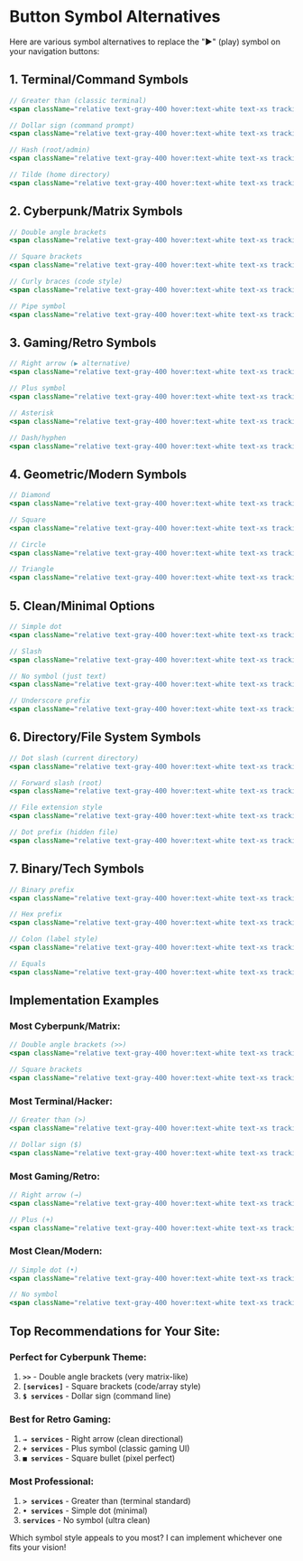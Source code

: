 # Button Symbol Alternatives

Here are various symbol alternatives to replace the "▶" (play) symbol on your navigation buttons:

## 1. **Terminal/Command Symbols**
```jsx
// Greater than (classic terminal)
<span className="relative text-gray-400 hover:text-white text-xs tracking-wider">&gt; services</span>

// Dollar sign (command prompt)
<span className="relative text-gray-400 hover:text-white text-xs tracking-wider">$ services</span>

// Hash (root/admin)
<span className="relative text-gray-400 hover:text-white text-xs tracking-wider"># services</span>

// Tilde (home directory)
<span className="relative text-gray-400 hover:text-white text-xs tracking-wider">~ services</span>
```

## 2. **Cyberpunk/Matrix Symbols**
```jsx
// Double angle brackets
<span className="relative text-gray-400 hover:text-white text-xs tracking-wider">&gt;&gt; services</span>

// Square brackets
<span className="relative text-gray-400 hover:text-white text-xs tracking-wider">[services]</span>

// Curly braces (code style)
<span className="relative text-gray-400 hover:text-white text-xs tracking-wider">{services}</span>

// Pipe symbol
<span className="relative text-gray-400 hover:text-white text-xs tracking-wider">| services</span>
```

## 3. **Gaming/Retro Symbols**
```jsx
// Right arrow (▶ alternative)
<span className="relative text-gray-400 hover:text-white text-xs tracking-wider">→ services</span>

// Plus symbol
<span className="relative text-gray-400 hover:text-white text-xs tracking-wider">+ services</span>

// Asterisk
<span className="relative text-gray-400 hover:text-white text-xs tracking-wider">* services</span>

// Dash/hyphen
<span className="relative text-gray-400 hover:text-white text-xs tracking-wider">- services</span>
```

## 4. **Geometric/Modern Symbols**
```jsx
// Diamond
<span className="relative text-gray-400 hover:text-white text-xs tracking-wider">◆ services</span>

// Square
<span className="relative text-gray-400 hover:text-white text-xs tracking-wider">■ services</span>

// Circle
<span className="relative text-gray-400 hover:text-white text-xs tracking-wider">● services</span>

// Triangle
<span className="relative text-gray-400 hover:text-white text-xs tracking-wider">▲ services</span>
```

## 5. **Clean/Minimal Options**
```jsx
// Simple dot
<span className="relative text-gray-400 hover:text-white text-xs tracking-wider">• services</span>

// Slash
<span className="relative text-gray-400 hover:text-white text-xs tracking-wider">/ services</span>

// No symbol (just text)
<span className="relative text-gray-400 hover:text-white text-xs tracking-wider">services</span>

// Underscore prefix
<span className="relative text-gray-400 hover:text-white text-xs tracking-wider">_services</span>
```

## 6. **Directory/File System Symbols**
```jsx
// Dot slash (current directory)
<span className="relative text-gray-400 hover:text-white text-xs tracking-wider">./services</span>

// Forward slash (root)
<span className="relative text-gray-400 hover:text-white text-xs tracking-wider">/services</span>

// File extension style
<span className="relative text-gray-400 hover:text-white text-xs tracking-wider">services.exe</span>

// Dot prefix (hidden file)
<span className="relative text-gray-400 hover:text-white text-xs tracking-wider">.services</span>
```

## 7. **Binary/Tech Symbols**
```jsx
// Binary prefix
<span className="relative text-gray-400 hover:text-white text-xs tracking-wider">01 services</span>

// Hex prefix
<span className="relative text-gray-400 hover:text-white text-xs tracking-wider">0x services</span>

// Colon (label style)
<span className="relative text-gray-400 hover:text-white text-xs tracking-wider">services:</span>

// Equals
<span className="relative text-gray-400 hover:text-white text-xs tracking-wider">= services</span>
```

## Implementation Examples

### **Most Cyberpunk/Matrix:**
```jsx
// Double angle brackets (>>)
<span className="relative text-gray-400 hover:text-white text-xs tracking-wider">&gt;&gt; services</span>

// Square brackets
<span className="relative text-gray-400 hover:text-white text-xs tracking-wider">[services]</span>
```

### **Most Terminal/Hacker:**
```jsx
// Greater than (>)
<span className="relative text-gray-400 hover:text-white text-xs tracking-wider">&gt; services</span>

// Dollar sign ($)
<span className="relative text-gray-400 hover:text-white text-xs tracking-wider">$ services</span>
```

### **Most Gaming/Retro:**
```jsx
// Right arrow (→)
<span className="relative text-gray-400 hover:text-white text-xs tracking-wider">→ services</span>

// Plus (+)
<span className="relative text-gray-400 hover:text-white text-xs tracking-wider">+ services</span>
```

### **Most Clean/Modern:**
```jsx
// Simple dot (•)
<span className="relative text-gray-400 hover:text-white text-xs tracking-wider">• services</span>

// No symbol
<span className="relative text-gray-400 hover:text-white text-xs tracking-wider">services</span>
```

## Top Recommendations for Your Site:

### **Perfect for Cyberpunk Theme:**
1. **`>>`** - Double angle brackets (very matrix-like)
2. **`[services]`** - Square brackets (code/array style)
3. **`$ services`** - Dollar sign (command line)

### **Best for Retro Gaming:**
1. **`→ services`** - Right arrow (clean directional)
2. **`+ services`** - Plus symbol (classic gaming UI)
3. **`■ services`** - Square bullet (pixel perfect)

### **Most Professional:**
1. **`> services`** - Greater than (terminal standard)
2. **`• services`** - Simple dot (minimal)
3. **`services`** - No symbol (ultra clean)

Which symbol style appeals to you most? I can implement whichever one fits your vision!